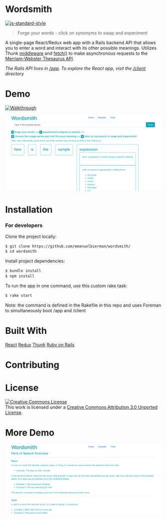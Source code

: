 # Wordsmith
[![js-standard-style](https://img.shields.io/badge/code%20style-standard-brightgreen.svg?style=flat)](https://github.com/feross/standard)

> Forge your words - click on synonyms to swap and experiment

A single-page React/Redux web app with a Rails backend API that allows you to enter a word and interact with its other possible meanings. Utilizes Thunk [middleware](https://redux.js.org/advanced/middleware) and [fetch()](https://developer.mozilla.org/en-US/docs/Web/API/WindowOrWorkerGlobalScope/fetch) to make asynchronous requests to the [Merriam-Webster Thesaurus API](https://dictionaryapi.com/).

*The Rails API lives in [/app](https://github.com/emanuelbierman/wordsmith/tree/master/app). To explore the React app, visit the [/client](https://github.com/emanuelbierman/wordsmith/tree/master/client) directory*

# Demo

[![Walkthrough](http://img.youtube.com/vi/YoFqGEAHjAs/0.jpg)](http://www.youtube.com/watch?v=YoFqGEAHjAs/0)

![screenshot_2](public/images/screenshot_2.png)

# Installation

### For developers

Clone the project locally:
```sh
$ git clone https://github.com/emanuelbierman/wordsmith/
$ cd wordsmith
```
Install project dependencies:

```sh
$ bundle install
$ npm install
```
To run the app in one command, use this custom rake task:   

```sh
$ rake start
```
Note: the command is defined in the Rakefile in this repo and uses Foreman to simultaneously boot /app and /client

# Built With

[React](https://reactjs.org/)
[Redux](https://redux.js.org/)
[Thunk](https://github.com/reduxjs/redux-thunk)
[Ruby on Rails](https://rubyonrails.org/)

# Contributing

# License

<a rel="license" href="http://creativecommons.org/licenses/by/3.0/"><img alt="Creative Commons License" style="border-width:0" src="https://i.creativecommons.org/l/by/3.0/80x15.png" /></a><br />This work is licensed under a <a rel="license" href="http://creativecommons.org/licenses/by/3.0/">Creative Commons Attribution 3.0 Unported License</a>.

# More Demo

![screenshot_3](public/images/screenshot_3.png)
